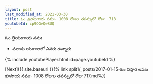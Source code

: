 ```yaml
---
layout: post
last_modified_at: 2021-03-30
title: ఓం త్రియుగాయ నమః- 1008 రోజుల తపస్సులో రోజు  718
youtubeId: cp9OGvQwBUQ
---
```

 
 
 ఓం త్రియుగాయ నమః  
 
 -  మూడు యుగాలలో ఎవరు ఉన్నారు 
 
  
 
  
 
 
 
 
 
 


{% include youtubePlayer.html id=page.youtubeId %}
 
[Next]({{ site.baseurl }}{% link  split1/_posts/2017-01-15-ఓం విస్తార లవణ కూపాయ నమః- 1008 రోజుల తపస్సులో రోజు  717.md%})
 
